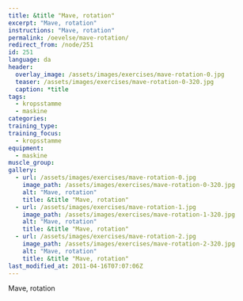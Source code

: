 ```yaml
---
title: &title "Mave, rotation"
excerpt: "Mave, rotation"
instructions: "Mave, rotation"
permalink: /oevelse/mave-rotation/
redirect_from: /node/251
id: 251
language: da
header:
  overlay_image: /assets/images/exercises/mave-rotation-0.jpg
  teaser: /assets/images/exercises/mave-rotation-0-320.jpg
  caption: *title
tags:
  - kropsstamme
  - maskine
categories:
training_type: 
training_focus: 
  - kropsstamme
equipment:
  - maskine
muscle_group:
gallery:
  - url: /assets/images/exercises/mave-rotation-0.jpg
    image_path: /assets/images/exercises/mave-rotation-0-320.jpg
    alt: "Mave, rotation"
    title: &title "Mave, rotation"
  - url: /assets/images/exercises/mave-rotation-1.jpg
    image_path: /assets/images/exercises/mave-rotation-1-320.jpg
    alt: "Mave, rotation"
    title: &title "Mave, rotation"
  - url: /assets/images/exercises/mave-rotation-2.jpg
    image_path: /assets/images/exercises/mave-rotation-2-320.jpg
    alt: "Mave, rotation"
    title: &title "Mave, rotation"
last_modified_at: 2011-04-16T07:07:06Z
---
```


Mave, rotation
